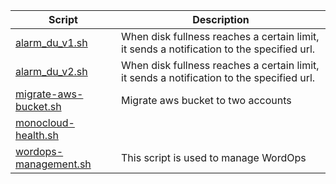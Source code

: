 | Script | Description |
|--|--|
| [alarm_du_v1.sh](https://github.com/monobilisim/mono.sh/blob/main/monocloud/alarm_du_v1.sh) | When disk fullness reaches a certain limit, it sends a notification to the specified url. |
| [alarm_du_v2.sh](https://github.com/monobilisim/mono.sh/blob/main/monocloud/alarm_du_v2.sh) | When disk fullness reaches a certain limit, it sends a notification to the specified url. |
| [migrate-aws-bucket.sh](https://github.com/monobilisim/mono.sh/blob/main/monocloud/migrate-aws-bucket.sh) | Migrate aws bucket to two accounts |
| [monocloud-health.sh](https://github.com/monobilisim/mono.sh/blob/main/monocloud/monocloud-health.sh) |  |
| [wordops-management.sh](https://github.com/monobilisim/mono.sh/blob/main/monocloud/wordops-management.sh) | This script is used to manage WordOps |
